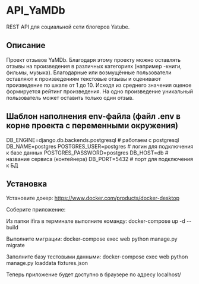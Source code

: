 # API_YaMDb

REST API для социальной сети блогеров Yatube.

## Описание

Проект отзывов YaMDb. Благодаря этому проекту можно оставлять отзывы на произведения в различных категориях (например -книги, фильмы, музыка). Благодарные или возмущённые пользователи оставляют к произведениям текстовые отзывы и оценивают произведение по шкале от 1 до 10. Исходя из среднего значения оценое формируется рейтинг произведения. На одно произведение уникальный пользователь может оставить только один отзыв.

## Шаблон наполнения env-файла (файл .env в корне проекта с переменными окружения)

DB_ENGINE=django.db.backends.postgresql  # работаем с postgresql
DB_NAME=postgres
POSTGRES_USER=postgres  # логин для подключения к базе данных
POSTGRES_PASSWORD=postgres
DB_HOST=db  # название сервиса (контейнера)
DB_PORT=5432  # порт для подключения к БД

## Установка

Установите докер: https://www.docker.com/products/docker-desktop

Соберите приложение:

Из папки ifira в терминале выполните команду:
docker-compose up -d --build

Выполните миграции:
docker-compose exec web python manage.py migrate

Заполните базу тестовыми данными:
docker-compose exec web python manage.py loaddata fixtures.json

Теперь приложение будет доступно в браузере по адресу localhost/